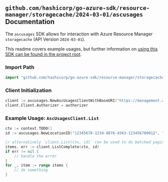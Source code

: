 
## `github.com/hashicorp/go-azure-sdk/resource-manager/storagecache/2024-03-01/ascusages` Documentation

The `ascusages` SDK allows for interaction with Azure Resource Manager `storagecache` (API Version `2024-03-01`).

This readme covers example usages, but further information on [using this SDK can be found in the project root](https://github.com/hashicorp/go-azure-sdk/tree/main/docs).

### Import Path

```go
import "github.com/hashicorp/go-azure-sdk/resource-manager/storagecache/2024-03-01/ascusages"
```


### Client Initialization

```go
client := ascusages.NewAscUsagesClientWithBaseURI("https://management.azure.com")
client.Client.Authorizer = authorizer
```


### Example Usage: `AscUsagesClient.List`

```go
ctx := context.TODO()
id := ascusages.NewLocationID("12345678-1234-9876-4563-123456789012", "location")

// alternatively `client.List(ctx, id)` can be used to do batched pagination
items, err := client.ListComplete(ctx, id)
if err != nil {
	// handle the error
}
for _, item := range items {
	// do something
}
```
